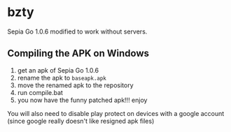 # bzty
Sepia Go 1.0.6 modified to work without servers.

## Compiling the APK on Windows
1. get an apk of Sepia Go 1.0.6
2. rename the apk to `baseapk.apk`
3. move the renamed apk to the repository
4. run compile.bat
5. you now have the funny patched apk!!! enjoy

You will also need to disable play protect on devices with a google account (since google really doesn't like resigned apk files)

